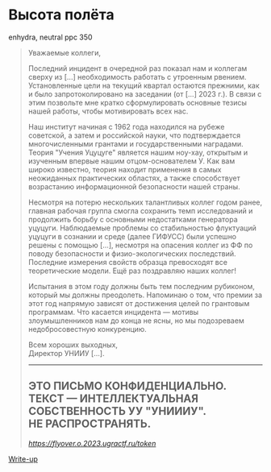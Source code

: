 # Высота полёта

enhydra, neutral ppc 350

> Уважаемые коллеги,
>
> Последний инцидент в очередной раз показал нам и коллегам сверху из [...] необходимость работать с утроенным рвением. Установленные цели на текущий квартал остаются прежними, как и было запротоколировано на заседании (от [...] 2023 г.). В связи с этим позвольте мне кратко сформулировать основные тезисы нашей работы, чтобы мотивировать всех нас.
>
> Наш институт начиная с 1962 года находился на рубеже советской, а затем и российской науки, что подтверждается многочисленными грантами и государственными наградами. Теория "Учения Уцуцуге" является нашим ноу-хау, открытым и изученным впервые нашим отцом-основателем У. Как вам широко известно, теория находит применения в самых неожиданных практических областях, а также способствует возрастанию информационной безопасности нашей страны.
> 
> Несмотря на потерю нескольких талантливых коллег годом ранее, главная рабочая группа смогла сохранить темп исследований и продолжить борьбу с основными недостатками генератора уцуцуги. Наблюдаемые проблемы со стабильностью флуктуаций уцуцуги в сознании и среде (далее ГИФУСС) были успешно решены с помощью [...], несмотря на опасения коллег из ФФ по поводу безопасности и физио-экологических последствий. Последние измерения свойств образца превосходят все теоретические модели. Ещё раз поздравляю наших коллег!
> 
> Испытания в этом году должны быть тем последним рубиконом, который мы должны преодолеть. Напоминаю о том, что премии за этот год напрямую зависят от достижения целей по грантовым программам. Что касается инцидента — мотивы злоумышленников нам до конца не ясны, но мы подозреваем недобросовестную конкуренцию.
>
> Всем хороших выходных,  
> Директор УНИИУ [...].
> 
> ---------------------------------------------------  
> ЭТО ПИСЬМО КОНФИДЕНЦИАЛЬНО.  
> ТЕКСТ — ИНТЕЛЛЕКТУАЛЬНАЯ СОБСТВЕННОСТЬ УУ "УНИИИУ".  
> НЕ РАСПРОСТРАНЯТЬ.  
> ---------------------------------------------------
>
> *https://flyover.o.2023.ugractf.ru/token*

[Write-up](WRITEUP.md)
